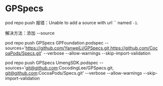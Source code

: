 # GPSpecs
pod repo push 报错：Unable to add a source with url `` named `-1`.

解决方法：添加 --source

pod repo push GPSpecs GPFoundation.podspec  --sources='https://github.com/YanweiLi/GPSpecs.git,https://github.com/CocoaPods/Specs.git' --verbose  --allow-warnings --skip-import-validation



pod repo push GPSpecs UmengSDK.podspec --sources='git@github.com:CocodingLee/GPSpecs.git, git@github.com:CocoaPods/Specs.git' --verbose --allow-warnings --skip-import-validation
